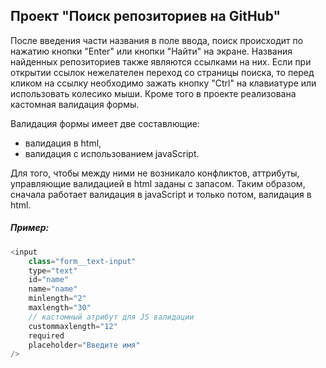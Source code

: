 ## Проект "Поиск репозиториев на GitHub"

После введения части названия в поле ввода, поиск происходит по
нажатию кнопки "Enter" или кнопки "Найти" на экране.
Названия найденных репозиториев также являются ссылками на них.
Если при открытии ссылок нежелателен переход со страницы поиска,
то перед кликом на ссылку необходимо зажать кнопку "Ctrl" на клавиатуре или использовать колесико мыши. Кроме того в проекте реализована кастомная валидация формы.

Валидация формы имеет две составлющие:

- валидация в html,
- валидация с использованием javaScript.

Для того, чтобы между ними не возникало конфликтов, аттрибуты,
управляющие валидацией в html заданы с запасом. Таким образом, сначала работает валидация в
javaScript и только потом, валидация в html.

##### Пример:

```javascript
<input
	class="form__text-input"
	type="text"
	id="name"
	name="name"
	minlength="2"
	maxlength="30"
	// кастомный атрибут для JS валидации
	custommaxlength="12"
	required
	placeholder="Введите имя"
/>
```
